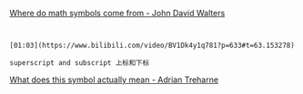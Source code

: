[Where do math symbols come from - John David Walters](https://www.bilibili.com/video/BV1Dk4y1q781?p=633)

```ad-note


[01:03](https://www.bilibili.com/video/BV1Dk4y1q781?p=633#t=63.153278)

superscript and subscript 上标和下标

```


[What does this symbol actually mean - Adrian Treharne](https://www.bilibili.com/video/BV1Dk4y1q781?p=634)